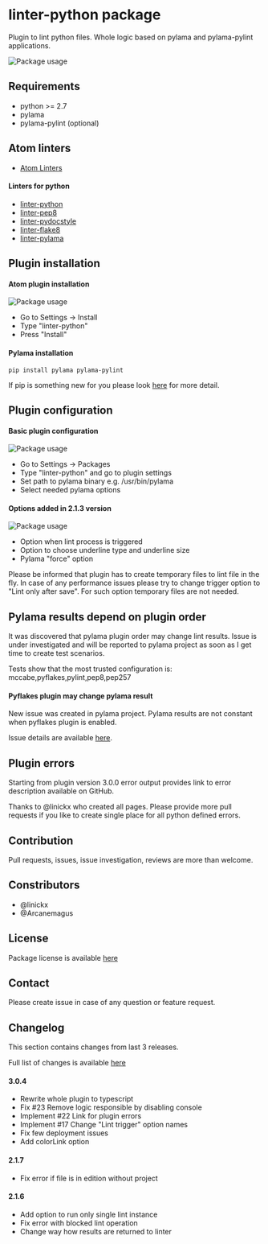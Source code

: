 # linter-python package

Plugin to lint python files. Whole logic based on pylama and pylama-pylint applications.

![Package usage](https://raw.githubusercontent.com/pchomik/linter-python-doc/master/img/example.gif)

## Requirements

* python >= 2.7
* pylama
* pylama-pylint (optional)

## Atom linters

* [Atom Linters](http://atomlinter.github.io/)

#### Linters for python

* [linter-python](https://atom.io/packages/linter-python)
* [linter-pep8](https://atom.io/packages/linter-pep8)
* [linter-pydocstyle](https://atom.io/packages/linter-pydocstyle)
* [linter-flake8](https://atom.io/packages/linter-flake8)
* [linter-pylama](https://atom.io/packages/linter-pylama)

## Plugin installation

#### Atom plugin installation

![Package usage](https://raw.githubusercontent.com/pchomik/linter-python-doc/master/img/install.gif)

* Go to Settings -> Install
* Type "linter-python"
* Press "Install"

#### Pylama installation

```
pip install pylama pylama-pylint
```

If pip is something new for you please look [here](https://pip.pypa.io/en/stable/installing/) for more detail.

## Plugin configuration

#### Basic plugin configuration

![Package usage](https://raw.githubusercontent.com/pchomik/linter-python-doc/master/img/config.gif)

* Go to Settings -> Packages
* Type "linter-python" and go to plugin settings
* Set path to pylama binary e.g. /usr/bin/pylama
* Select needed pylama options

#### Options added in 2.1.3 version

![Package usage](https://raw.githubusercontent.com/pchomik/linter-python-doc/master/img/2.1.3.gif)

* Option when lint process is triggered
* Option to choose underline type and underline size
* Pylama "force" option

Please be informed that plugin has to create temporary files to lint file in the fly. In case of any performance issues please try
to change trigger option to "Lint only after save". For such option temporary files are not needed.

## Pylama results depend on plugin order

It was discovered that pylama plugin order may change lint results. Issue is under investigated and will be reported
to pylama project as soon as I get time to create test scenarios.

Tests show that the most trusted configuration is: mccabe,pyflakes,pylint,pep8,pep257

#### Pyflakes plugin may change pylama result

New issue was created in pylama project. Pylama results are not constant when pyflakes plugin is enabled.

Issue details are available [here](https://github.com/klen/pylama/issues/67).

## Plugin errors

Starting from plugin version 3.0.0 error output provides link to error description available on GitHub.

Thanks to @linickx who created all pages. Please provide more pull requests if you like to create single place for all python defined errors.

## Contribution

Pull requests, issues, issue investigation, reviews are more than welcome.

## Constributors

* @linickx
* @Arcanemagus

## License

Package license is available [here](https://raw.githubusercontent.com/pchomik/linter-python/master/LICENSE.md)

## Contact

Please create issue in case of any question or feature request.

## Changelog

This section contains changes from last 3 releases.

Full list of changes is available [here](https://raw.githubusercontent.com/pchomik/linter-python/master/CHANGELOG.md)

#### 3.0.4
* Rewrite whole plugin to typescript
* Fix #23 Remove logic responsible by disabling console
* Implement #22 Link for plugin errors
* Implement #17 Change "Lint trigger" option names
* Fix few deployment issues
* Add colorLink option

#### 2.1.7
* Fix error if file is in edition without project

#### 2.1.6
* Add option to run only single lint instance
* Fix error with blocked lint operation
* Change way how results are returned to linter
